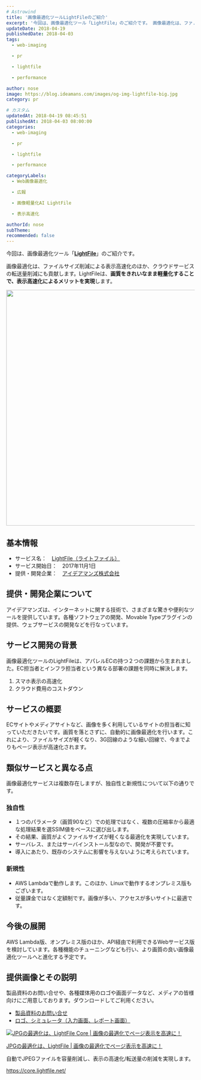 ```yaml
---
# Astrowind
title: '画像最適化ツールLightFileのご紹介'
excerpt: '今回は、画像最適化ツール「LightFile」のご紹介です。 画像最適化は、ファ...'
updateDate: 2018-04-19
publishedDate: 2018-04-03
tags: 
  - web-imaging

  - pr

  - lightfile

  - performance

author: nose
image: https://blog.ideamans.com/images/og-img-lightfile-big.jpg
category: pr

# カスタム
updatedAt: 2018-04-19 08:45:51
publishedAt: 2018-04-03 08:00:00
categories: 
  - web-imaging

  - pr

  - lightfile

  - performance

categoryLabels: 
  - Web画像最適化

  - 広報

  - 画像軽量化AI LightFile

  - 表示高速化

authorId: nose
subTheme: 
recommended: false
---
```


<p>今回は、画像最適化ツール「<a href="https://core.lightfile.net/" target="_blank"><strong>LightFile</strong></a>」のご紹介です。</p>
<p>画像最適化は、ファイルサイズ削減による表示高速化のほか、クラウドサービスの転送量削減にも貢献します。LightFileは、<strong>画質をきれいなまま軽量化することで、表示高速化によるメリットを実現</strong>します。</p>
<p><img alt="og-img-lightfile-big.jpg" src="https://blog.ideamans.com/images/og-img-lightfile-big.jpg" width="1200" height="630" class="mt-image-center" style="text-align: center; display: block; margin: 0 auto 20px;"></p>
<h2>基本情報</h2>
<ul><li>サービス名：　<a href="https://core.lightfile.net/" target="_blank">LightFile（ライトファイル）</a></li><li>サービス開始日：　2017年11月1日</li><li>提供・開発企業：　<a href="https://www.ideamans.com/" target="_blank">アイデアマンズ株式会社</a></li></ul>
<p> </p>
<h2>提供・開発企業について</h2>
<p>アイデアマンズは、インターネットに関する技術で、さまざまな驚きや便利なツールを提供しています。各種ソフトウェアの開発、Movable Typeプラグインの提供、ウェブサービスの開発などを行なっています。</p>
<p> </p>
<h2>サービス開発の背景</h2>
<p>画像最適化ツールのLightFileは、アパレルECの持つ２つの課題から生まれました。EC担当者とインフラ担当者という異なる部署の課題を同時に解決します。</p>
<ol><li>スマホ表示の高速化</li><li>クラウド費用のコストダウン</li></ol>
<p> </p>
<h2>サービスの概要</h2>
<p>ECサイトやメディアサイトなど、画像を多く利用しているサイトの担当者に知っていただきたいです。画質を落とさずに、自動的に画像最適化を行います。これにより、ファイルサイズが軽くなり、3G回線のような細い回線で、今までよりもページ表示が高速化されます。</p>
<p> </p>
<h2>類似サービスと異なる点</h2>
<p>画像最適化サービスは複数存在しますが、独自性と新規性について以下の通りです。</p>
<h3>独自性</h3>
<ul><li>１つのパラメータ（画質90など）での処理ではなく、複数の圧縮率から最適な処理結果を選SSIM値をベースに選び出します。</li><li>その結果、画質がよくファイルサイズが軽くなる最適化を実現しています。</li><li>サーバレス、またはサーバインストール型なので、開発が不要です。</li><li>導入にあたり、既存のシステムに影響を与えないように考えられています。</li></ul>
<h3>新規性</h3>
<ul><li>AWS Lambdaで動作します。このほか、Linuxで動作するオンプレミス版もございます。</li><li>従量課金ではなく定額制です。画像が多い、アクセスが多いサイトに最適です。</li></ul>
<p> </p>
<h2>今後の展開</h2>
<p>AWS Lambda版、オンプレミス版のほか、API経由で利用できるWebサービス版を検討しています。各種機能のチューニングなども行い、より画質の良い画像最適化ツールへと進化する予定です。</p>
<p> </p>
<h2>提供画像とその説明</h2>
<p>製品資料のお問い合せや、各種媒体用のロゴや画面データなど、メディアの皆様向けにご用意しております。ダウンロードしてご利用ください。</p>
<ul><li><a href="https://core.lightfile.net/contact/contact-servicebook.html" target="_blank">製品資料のお問い合せ</a></li><li><a href="https://www.ideamans.com/_mautic/asset/7:lightfile-pr-20180402" target="_blank">ロゴ、シミュレータ（入力画面、レポート画面）</a></li></ul>
<div class="serviceBox">
<div class="serviceImage"><a href="https://core.lightfile.net/" target="_blank"><img src="https://blog.ideamans.com/assets/service-lfc.jpg" alt="JPGの最適化は、LightFile Core | 画像の最適化でページ表示を高速に！"></a></div>
<div class="serviceText">
<p class="serviceTitle"><a href="https://core.lightfile.net/" target="_blank">JPGの最適化は、LightFile | 画像の最適化でページ表示を高速に！</a></p>
<p class="serviceDesc">自動でJPEGファイルを容量削減し、表示の高速化/転送量の削減を実現します。</p>
<p class="serviceLink"><a href="https://core.lightfile.net/" target="_blank">https://core.lightfile.net/</a></p>
</div>
</div>
<p> </p>
